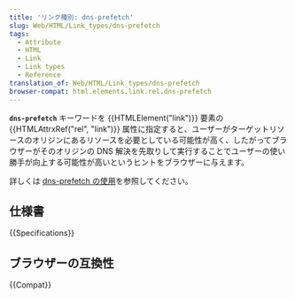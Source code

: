 ```yaml
---
title: 'リンク種別: dns-prefetch'
slug: Web/HTML/Link_types/dns-prefetch
tags:
  - Attribute
  - HTML
  - Link
  - Link types
  - Reference
translation_of: Web/HTML/Link_types/dns-prefetch
browser-compat: html.elements.link.rel.dns-prefetch
---
```

**`dns-prefetch`** キーワードを {{HTMLElement("link")}} 要素の {{HTMLAttrxRef("rel", "link")}} 属性に指定すると、ユーザーがターゲットリソースのオリジンにあるリソースを必要としている可能性が高く、したがってブラウザーがそのオリジンの DNS 解決を先取りして実行することでユーザーの使い勝手が向上する可能性が高いというヒントをブラウザーに与えます。

詳しくは [dns-prefetch の使用](/ja/docs/Web/Performance/dns-prefetch)を参照してください。

## 仕様書

{{Specifications}}

## ブラウザーの互換性

{{Compat}}
